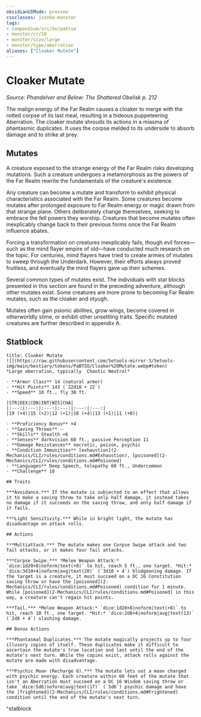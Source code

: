 ```yaml
---
obsidianUIMode: preview
cssclasses: json5e-monster
tags:
- compendium/src/5e/pabtso
- monster/cr/10
- monster/size/large
- monster/type/aberration
aliases: ["Cloaker Mutate"]
---
```

# Cloaker Mutate
*Source: Phandelver and Below: The Shattered Obelisk p. 212*  

The malign energy of the Far Realm causes a cloaker to merge with the rotted corpse of its last meal, resulting in a hideous puppeteering Aberration. The cloaker mutate shrouds its actions in a miasma of phantasmic duplicates. It uses the corpse melded to its underside to absorb damage and to strike at prey.

## Mutates

A creature exposed to the strange energy of the Far Realm risks developing mutations. Such a creature undergoes a metamorphosis as the powers of the Far Realm rewrite the fundamentals of the creature's existence.

Any creature can become a mutate and transform to exhibit physical characteristics associated with the Far Realm. Some creatures become mutates after prolonged exposure to Far Realm energy or magic drawn from that strange plane. Others deliberately change themselves, seeking to embrace the fell powers they worship. Creatures that become mutates often inexplicably change back to their previous forms once the Far Realm influence abates.

Forcing a transformation on creatures inexplicably fails, though evil forces—such as the mind flayer empire of old—have conducted much research on the topic. For centuries, mind flayers have tried to create armies of mutates to sweep through the Underdark. However, their efforts always proved fruitless, and eventually the mind flayers gave up their schemes.

Several common types of mutates exist. The individuals with stat blocks presented in this section are found in the preceding adventure, although other mutates exist. Some creatures are more prone to becoming Far Realm mutates, such as the cloaker and otyugh.

Mutates often gain psionic abilities, grow wings, become covered in otherworldly slime, or exhibit other unsettling traits. Specific mutated creatures are further described in appendix A.

## Statblock

```ad-statblock
title: Cloaker Mutate
![](https://raw.githubusercontent.com/5etools-mirror-3/5etools-img/main/bestiary/tokens/PaBTSO/Cloaker%20Mutate.webp#token)
*Large aberration, typically  Chaotic Neutral*

- **Armor Class** 14 (natural armor)
- **Hit Points** 143 (`22d10 + 22`)
- **Speed** 10 ft., fly 30 ft.

|STR|DEX|CON|INT|WIS|CHA|
|:---:|:---:|:---:|:---:|:---:|:---:|
|19 (+4)|15 (+2)|12 (+1)|18 (+4)|13 (+1)|11 (+0)|

- **Proficiency Bonus** +4
- **Saving Throws** ⏤
- **Skills** Stealth +6
- **Senses** darkvision 60 ft., passive Perception 11
- **Damage Resistances** necrotic, poison, psychic
- **Condition Immunities** [exhaustion](2-Mechanics/CLI/rules/conditions.md#Exhaustion), [poisoned](2-Mechanics/CLI/rules/conditions.md#Poisoned)
- **Languages** Deep Speech, telepathy 60 ft., Undercommon
- **Challenge** 10

## Traits

***Avoidance.*** If the mutate is subjected to an effect that allows it to make a saving throw to take only half damage, it instead takes no damage if it succeeds on the saving throw, and only half damage if it fails.

***Light Sensitivity.*** While in bright light, the mutate has disadvantage on attack rolls.

## Actions

***Multiattack.*** The mutate makes one Corpse Swipe attack and two Tail attacks, or it makes four Tail attacks.

***Corpse Swipe.*** *Melee Weapon Attack:* `dice:1d20+8|noform|text(+8)` to hit, reach 5 ft., one target. *Hit:* `dice:3d10+4|noform|avg|text(20)` (`3d10 + 4`) bludgeoning damage. If the target is a creature, it must succeed on a DC 16 Constitution saving throw or have the [poisoned](2-Mechanics/CLI/rules/conditions.md#Poisoned) condition for 1 minute. While [poisoned](2-Mechanics/CLI/rules/conditions.md#Poisoned) in this way, a creature can't regain hit points.

***Tail.*** *Melee Weapon Attack:* `dice:1d20+8|noform|text(+8)` to hit, reach 10 ft., one target. *Hit:* `dice:2d8+4|noform|avg|text(13)` (`2d8 + 4`) slashing damage.

## Bonus Actions

***Phantasmal Duplicates.*** The mutate magically projects up to four illusory copies of itself. These duplicates make it difficult to ascertain the mutate's true location and last until the end of the mutate's next turn. While the copies exist, attack rolls against the mutate are made with disadvantage.

***Psychic Moan (Recharge 6).*** The mutate lets out a moan charged with psychic energy. Each creature within 60 feet of the mutate that isn't an Aberration must succeed on a DC 16 Wisdom saving throw or take `dice:5d6|noform|avg|text(17)` (`5d6`) psychic damage and have the [frightened](2-Mechanics/CLI/rules/conditions.md#Frightened) condition until the end of the mutate's next turn.
```
^statblock